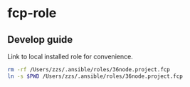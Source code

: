# fcp-role

## Develop guide

Link to local installed role for convenience.

```sh
rm -rf /Users/zzs/.ansible/roles/36node.project.fcp
ln -s $PWD /Users/zzs/.ansible/roles/36node.project.fcp
```